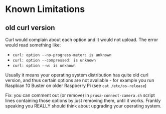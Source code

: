 # Known Limitations

## old curl version

Curl would complain about each option and it would not upload.
The error would read something like:

- `curl: option --no-progress-meter: is unknown`
- `curl: option --compressed: is unknown`
- `curl: option --w: is unknown`

Usually it means your operating system distribution has quite old curl version,
and thus certain options are not available - for example you run Raspbian 10 Buster
on older Raspberry Pi (see `cat /etc/os-release`)

Fix:
you can comment out (or remove) in `prusa-connect-camera.sh` script lines
containing those options by just removing them, until it works.
Frankly speaking you REALLY should think about upgrading your operating system.
